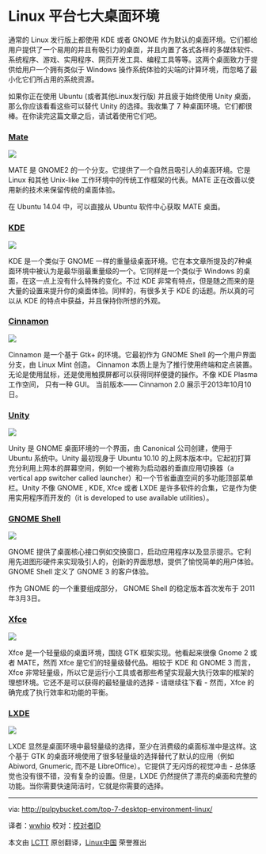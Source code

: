 Linux 平台七大桌面环境
================================================================================
通常的 Linux 发行版上都使用 KDE 或者 GNOME 作为默认的桌面环境。它们都给用户提供了一个易用的并且有吸引力的桌面，并且内置了各式各样的多媒体软件、系统程序、游戏、实用程序、网页开发工具、编程工具等等。这两个桌面致力于提供给用户一个拥有类似于 Windows 操作系统体验的尖端的计算环境，而忽略了最小化它们所占用的系统资源。

如果你正在使用 Ubuntu (或者其他Linux发行版) 并且疲于始终使用 Unity 桌面，那么你应该看看这些可以替代 Unity 的选择。我收集了 7 种桌面环境。它们都很棒。在你读完这篇文章之后，请试着使用它们吧。

### [Mate][1] ###

![](http://i0.wp.com/pulpybucket.com/wp-content/uploads/2014/06/mate.png)

MATE 是 GNOME2 的一个分支。它提供了一个自然且吸引人的桌面环境。它是 Linux 和其他 Unix-like 工作环境中的传统工作框架的代表。MATE 正在改善以使用新的技术来保留传统的桌面体验。 

在 Ubuntu 14.04 中，可以直接从 Ubuntu 软件中心获取 MATE 桌面。

### [KDE][2] ###

![](http://i2.wp.com/pulpybucket.com/wp-content/uploads/2014/06/Kubuntu-9.04-DesktopEffects.png)

KDE 是一个类似于 GNOME 一样的重量级桌面环境。它在本文章所提及的7种桌面环境中被认为是最华丽最重量级的一个。它同样是一个类似于 Windows 的桌面，在这一点上没有什么特殊的变化。不过 KDE 非常有特点，但是随之而来的是大量的设置来提升你的桌面体验。同样的，有很多关于 KDE 的话题。所以真的可以从 KDE 的特点中获益，并且保持你所想的外观。

### [Cinnamon][3] ###

![](http://i1.wp.com/pulpybucket.com/wp-content/uploads/2014/06/WD9O-C08B-ESP5.jpg)

Cinnamon 是一个基于 Gtk+ 的环境。它最初作为 GNOME Shell 的一个用户界面分支，由 Linux Mint 创造。 Cinnamon 本质上是为了推行使用终端和定点装置。无论是使用鼠标，还是使用触摸屏都可以获得同样便捷的操作。不像 KDE Plasma 工作空间， 只有一种 GUI。 当前版本—— Cinnamon 2.0 展示于2013年10月10日。 

### [Unity][4] ###

![](http://i1.wp.com/pulpybucket.com/wp-content/uploads/2014/06/Ubuntu_13.10_Desktop.png)

Unity 是 GNOME 桌面环境的一个界面，由 Canonical 公司创建，使用于 Ubuntu 系统中。Unity 最初现身于 Ubuntu 10.10 的上网本版本中。它起初打算充分利用上网本的屏幕空间，例如一个被称为启动器的垂直应用切换器（a vertical app switcher called launcher）和一个节省垂直空间的多功能顶部菜单栏。Unity 不像 GNOME , KDE, Xfce 或者 LXDE 是许多软件的合集，它是作为使用实用程序而开发的（it is developed to use available utilities）。

### [GNOME Shell][5]  ###

![](http://i0.wp.com/pulpybucket.com/wp-content/uploads/2014/06/GNOME_Shell_3.6.png)

GNOME 提供了桌面核心接口例如交换窗口，启动应用程序以及显示提示。它利用先进图形硬件来实现吸引人的，创新的界面思想，提供了愉悦简单的用户体验。GNOME Shell 定义了 GNOME 3 的客户体验。 

作为 GNOME 的一个重要组成部分， GNOME Shell 的稳定版本首次发布于 2011年3月3日。

### [Xfce][6] ###

![](http://i0.wp.com/pulpybucket.com/wp-content/uploads/2014/06/New-Picture1.jpg)

Xfce 是一个轻量级的桌面环境，围绕 GTK 框架实现。他看起来很像 Gnome 2 或者 MATE，然而 Xfce 是它们的轻量级替代品。相较于 KDE 和 GNOME 3 而言，Xfce 非常轻量级，所以它是运行小工具或者那些希望实现最大执行效率的框架的理想环境。它还不是可以获得的最轻量级的选择 - 请继续往下看 - 然而，Xfce 的确完成了执行效率和功能的平衡。 

### [LXDE][7] ###

![](http://i2.wp.com/pulpybucket.com/wp-content/uploads/2014/06/LXDE_desktop_full.png)

LXDE 显然是桌面环境中最轻量级的选择，至少在消费级的桌面标准中是这样。这个基于 GTK 的桌面环境使用了很多轻量级的选择替代了默认的应用（例如 Abiword, Gnumeric, 而不是 LibreOffice）。它提供了无闪烁的视觉冲击 - 总体感觉也没有很不错，没有复杂的设置。但是，LXDE 仍然提供了漂亮的桌面和完整的功能。当你需要快速简洁时，它就是你需要的选择。

--------------------------------------------------------------------------------

via: http://pulpybucket.com/top-7-desktop-environment-linux/

译者：[wwhio](https://github.com/wwhio) 校对：[校对者ID](https://github.com/校对者ID)

本文由 [LCTT](https://github.com/LCTT/TranslateProject) 原创翻译，[Linux中国](http://linux.cn/) 荣誉推出

[1]:http://mate-desktop.org/
[2]:http://kde.org/
[3]:http://cinnamon.linuxmint.com/
[4]:https://unity.ubuntu.com/
[5]:http://www.gnome.org/
[6]:http://xfce.org/
[7]:http://lxde.org/
